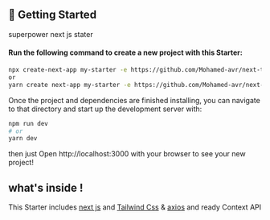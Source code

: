 
## 🚀 Getting Started
superpower next js stater 
#### Run the following command to create a new project with this Starter:
```bash
npx create-next-app my-starter -e https://github.com/Mohamed-avr/next-tailwind-context-axios-starter
or 
yarn create next-app my-starter -e https://github.com/Mohamed-avr/next-tailwind-context-axios-starter
```

Once the project and dependencies are finished installing, you can navigate to that directory and start up the development server with:
```bash
npm run dev
# or
yarn dev
```
then just Open http://localhost:3000 with your browser to see your new project!

## what's inside ! 
This Starter includes [next js](https://nextjs.org) and [Tailwind Css](https://tailwindcss.com) & [axios](https://axios-http.com) and ready Context API
